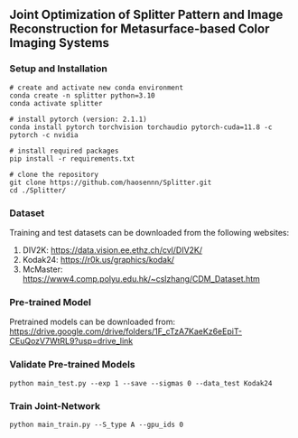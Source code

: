 ## Joint Optimization of Splitter Pattern and Image Reconstruction for Metasurface-based Color Imaging Systems

### Setup and Installation
```
# create and activate new conda environment
conda create -n splitter python=3.10
conda activate splitter

# install pytorch (version: 2.1.1)
conda install pytorch torchvision torchaudio pytorch-cuda=11.8 -c pytorch -c nvidia

# install required packages
pip install -r requirements.txt

# clone the repository
git clone https://github.com/haosennn/Splitter.git
cd ./Splitter/
```

### Dataset
Training and test datasets can be downloaded from the following websites:
1. DIV2K: https://data.vision.ee.ethz.ch/cvl/DIV2K/
2. Kodak24: https://r0k.us/graphics/kodak/
3. McMaster: https://www4.comp.polyu.edu.hk/~cslzhang/CDM_Dataset.htm

### Pre-trained Model
Pretrained models can be downloaded from: https://drive.google.com/drive/folders/1F_cTzA7KaeKz6eEpiT-CEuQozV7WtRL9?usp=drive_link

### Validate Pre-trained Models
```
python main_test.py --exp 1 --save --sigmas 0 --data_test Kodak24
```

### Train Joint-Network
```
python main_train.py --S_type A --gpu_ids 0
```
